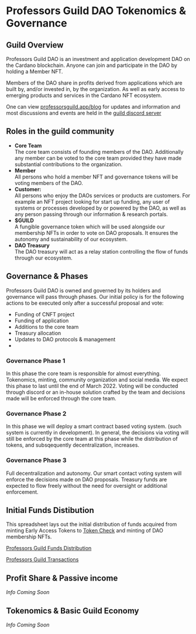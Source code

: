 # Professors Guild DAO Tokenomics & Governance  
  
## Guild Overview  
Professors Guild DAO is an investment and application development DAO on the Cardano blockchain. Anyone can join and participate in the DAO by holding a Member NFT.  
  
 Members of the DAO share in profits derived from applications which are built by, and/or invested in, by the organization. As well as early access to emerging products and services in the Cardano NFT ecosystem.  
 
 One can view [professorsguild.app/blog](https://professorsguild.app/blog) for updates and information and most discussions and events are held in the [guild discord server]()  
   
 ## Roles in the guild community  
 - **Core Team**  
 The core team consists of founding members of the DAO. Additionally any member can be voted to the core team provided they have made substantial contributions to the organization.  
 - **Member**  
 All persons who hold a member NFT and governance tokens will be voting members of the DAO.  
 - **Customer:**  
 All persons who enjoy the DAOs services or products are customers. For example an NFT project looking for start up funding, any user of systems or processes developed by or powered by the DAO, as well as any person passing through our information & research portals.
 - **$GUILD**  
 A fungible governance token which will be used alongside our membership NFTs in order to vote on DAO proposals. It ensures the autonomy and sustainability of our ecosystem.
 - **DAO Treasury**  
 The DAO treasury will act as a relay station controlling the flow of funds through our ecosystem. 
  
## Governance & Phases  
Professors Guild DAO is owned and governed by its holders and governance will pass through phases. Our initial policy is for the following actions to be executed only after a successful proposal and vote:  
- Funding of CNFT project
- Funding of application  
- Additions to the core team 
- Treasury allocation
- Updates to DAO protocols & management  
- 
### Governance Phase 1  
In this phase the core team is responsible for almost everything. Tokenomics, minting, community organization and social media. We expect this phase to last until the end of March 2022. Voting will be conducted through discord or an in-house solution crafted by the team and decisions made will be enforced through the core team.
  
### Governance Phase 2  
In this phase we will deploy a smart contract based voting system. (such system is currently in development). In general, the decisions via voting will still be enforced by the core team at this phase while the distribution of tokens, and subsqequently decentralization, increases.  

### Governance Phase 3  
Full decentralization and autonomy. Our smart contact voting system will enforce the decisions made on DAO proposals. Treasury funds are expected to flow freely without the need for oversight or additional enforcement.
  
## Initial Funds Distibution  
This spreadsheet lays out the initial distribution of funds acquired from minting Early Access Tokens to [Token Check](https://tokencheck.app) and minting of DAO membership NFTs.  

[Professors Guild Funds Distribution](https://docs.google.com/spreadsheets/d/1_KMayyb4KiZqFjBiPOlJiWkPjJevaTOlLgA_oejcY5E/edit?usp=sharing)  
  
[Professors Guild Transactions](https://docs.google.com/spreadsheets/d/1YFix3e_8kZ-Tt8E686TljvSrtLe3A96yf6H4f34ljYM/edit?usp=sharing)  
  
## Profit Share & Passive income  
*Info Coming Soon*  
  
## Tokenomics & Basic Guild Economy  
*Info Coming Soon*
